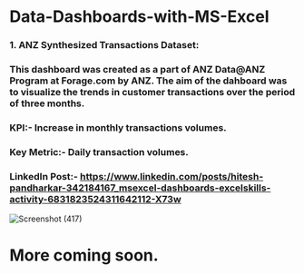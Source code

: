 # Data-Dashboards-with-MS-Excel

### 1. ANZ Synthesized Transactions Dataset:
### This dashboard was created as a part of ANZ Data@ANZ Program at Forage.com by ANZ. The aim of the dahboard was to visualize the trends in customer transactions over the period of three months.
### KPI:- Increase in monthly transactions volumes.
### Key Metric:- Daily transaction volumes.
### LinkedIn Post:- https://www.linkedin.com/posts/hitesh-pandharkar-342184167_msexcel-dashboards-excelskills-activity-6831823524311642112-X73w
![Screenshot (417)](https://user-images.githubusercontent.com/57567447/133916643-c99336a5-feda-43c2-8d1a-420466314f78.png)

# More coming soon.
